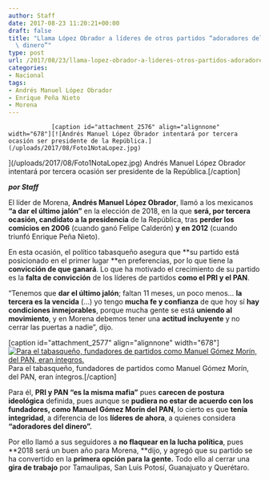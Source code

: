 ```yaml
---
author: Staff
date: 2017-08-23 11:20:21+00:00
draft: false
title: "Llama López Obrador a líderes de otros partidos “adoradores del\
  \ dinero”"
type: post
url: /2017/08/23/llama-lopez-obrador-a-lideres-otros-partidos-adoradores-del-dinero/
categories:
- Nacional
tags:
- Andrés Manuel López Obrador
- Enrique Peña Nieto
- Morena
---
```



				[caption id="attachment_2576" align="alignnone" width="678"][![Andrés Manuel López Obrador intentará por tercera ocasión ser presidente de la República.](/uploads/2017/08/Foto1NotaLopez.jpg)
](/uploads/2017/08/Foto1NotaLopez.jpg) Andrés Manuel López Obrador intentará por tercera ocasión ser presidente de la República.[/caption]

_**por Staff**_

El líder de Morena, **Andrés Manuel López Obrador**, llamó a los mexicanos **“a dar el último jalón”** en la elección de 2018, en la que **será, por tercera ocasión, candidato a la presidencia** de la República, tras **perder los comicios en 2006** (cuando ganó Felipe Calderón) **y en 2012** (cuando triunfó Enrique Peña Nieto).

En esta ocasión, el político tabasqueño asegura que **su partido está posicionado en el primer lugar **en preferencias, por lo que tiene la **convicción de que ganará**. Lo que ha motivado el crecimiento de su partido es la **falta de convicción** de los líderes de partidos **como el PRI y el PAN**.

“Tenemos que **dar el último jalón**; faltan 11 meses, un poco menos… **la tercera es la vencida** (…) yo tengo **mucha fe y confianza** de que hoy sí **hay condiciones inmejorables**, porque mucha gente se está **uniendo al movimiento**, y en Morena debemos tener una **actitud incluyente** y no cerrar las puertas a nadie”, dijo.

[caption id="attachment_2577" align="alignnone" width="678"][![Para el tabasqueño, fundadores de partidos como Manuel Gómez Morín, del PAN, eran íntegros.](/uploads/2017/08/Foto2NotaLopez.jpg)
](/uploads/2017/08/Foto2NotaLopez.jpg) Para el tabasqueño, fundadores de partidos como Manuel Gómez Morín, del PAN, eran íntegros.[/caption]

Para él, **PRI y PAN “es la misma mafia”** pues **carecen de postura ideológica** definida, pues aunque se **pudiera no estar de acuerdo con los fundadores, como Manuel Gómez Morín del PAN**, lo cierto es que **tenía integridad**, a diferencia de los **líderes de ahora**, a quienes considera **“adoradores del dinero”.**

Por ello llamó a sus seguidores a **no flaquear en la lucha política**, pues **2018 será un buen año para Morena, **dijo, y agregó que su partido se ha convertido en la **primera opción para la gente.** Todo ello al cerrar una **gira de trabajo** por Tamaulipas, San Luis Potosí, Guanajuato y Querétaro.		
